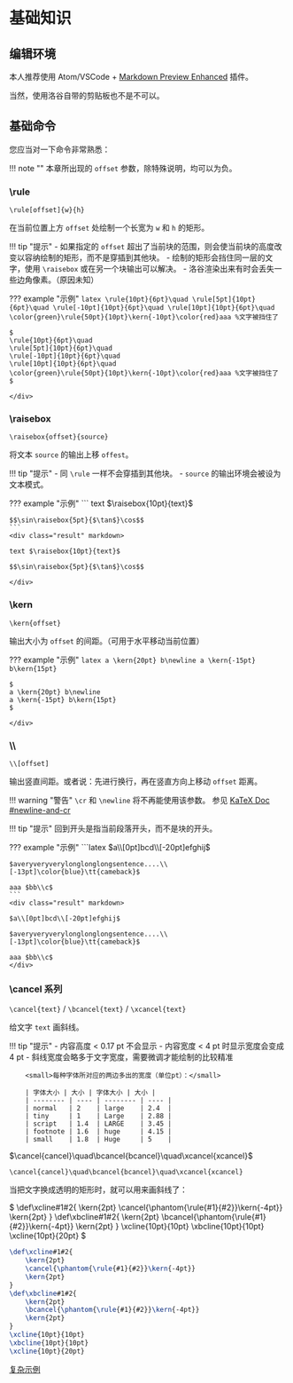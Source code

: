 # 基础知识

## 编辑环境

  本人推荐使用 Atom/VSCode + [Markdown Preview Enhanced](https://shd101wyy.github.io/markdown-preview-enhanced/#/zh-cn/) 插件。

  当然，使用洛谷自带的剪贴板也不是不可以。

## 基础命令

您应当对一下命令非常熟悉：

!!! note ""
    本章所出现的 `offset` 参数，除特殊说明，均可以为负。

### \rule

`\rule[offset]{w}{h}`

在当前位置上方 `offset` 处绘制一个长宽为 `w` 和 `h` 的矩形。

!!! tip "提示"
    - 如果指定的 `offset` 超出了当前块的范围，则会使当前块的高度改变以容纳绘制的矩形，而不是穿插到其他块。
    - 绘制的矩形会挡住同一层的文字，使用 `\raisebox` 或在另一个块输出可以解决。
    - 洛谷渲染出来有时会丢失一些边角像素。（原因未知）

??? example "示例"
    ```latex
    \rule{10pt}{6pt}\quad
    \rule[5pt]{10pt}{6pt}\quad
    \rule[-10pt]{10pt}{6pt}\quad
    \rule[10pt]{10pt}{6pt}\quad
    \color{green}\rule{50pt}{10pt}\kern{-10pt}\color{red}aaa %文字被挡住了
    ```
    <div class="result" markdown>

    $
    \rule{10pt}{6pt}\quad
    \rule[5pt]{10pt}{6pt}\quad
    \rule[-10pt]{10pt}{6pt}\quad
    \rule[10pt]{10pt}{6pt}\quad
    \color{green}\rule{50pt}{10pt}\kern{-10pt}\color{red}aaa %文字被挡住了
    $

    </div>
  
### \raisebox

`\raisebox{offset}{source}` 

将文本 `source` 的输出上移 `offest`。

!!! tip "提示"
    - 同 `\rule` 一样不会穿插到其他块。
    - `source` 的输出环境会被设为文本模式。

??? example "示例"
    ```
    text $\raisebox{10pt}{text}$

    $$\sin\raisebox{5pt}{$\tan$}\cos$$
    ```
    <div class="result" markdown>

    text $\raisebox{10pt}{text}$

    $$\sin\raisebox{5pt}{$\tan$}\cos$$

    </div>
  
### \kern

`\kern{offset}`

输出大小为 `offset` 的间距。（可用于水平移动当前位置）

??? example "示例"
    ```latex
    a \kern{20pt} b\newline
    a \kern{-15pt} b\kern{15pt}
    ```
    <div class="result" markdown>

    $
    a \kern{20pt} b\newline
    a \kern{-15pt} b\kern{15pt}
    $

    </div>

### \\\\

`\\[offset]`

输出竖直间距。或者说：先进行换行，再在竖直方向上移动 `offset` 距离。

!!! warning "警告"
    `\cr` 和 `\newline` 将不再能使用该参数。
    参见 [KaTeX Doc #newline-and-cr](https://katex.org/docs/migration.html#newline-and-cr)

!!! tip "提示"
    回到开头是指当前段落开头，而不是块的开头。

??? example "示例"
    ```latex
    $a\\[0pt]bcd\\[-20pt]efghij$

    $averyveryverylonglonglongsentence....\\[-13pt]\color{blue}\tt{cameback}$

    aaa $bb\\c$
    ```
    <div class="result" markdown>

    $a\\[0pt]bcd\\[-20pt]efghij$

    $averyveryverylonglonglongsentence....\\[-13pt]\color{blue}\tt{cameback}$

    aaa $bb\\c$
    </div>

### \cancel 系列

`\cancel{text}` / `\bcancel{text}` / `\xcancel{text}`

给文字 `text` 画斜线。

!!! tip "提示"
    - 内容高度 < 0.17 pt 不会显示
    - 内容宽度 < 4 pt 时显示宽度会变成 4 pt
    - 斜线宽度会略多于文字宽度，需要微调才能绘制的比较精准

        <small>每种字体所对应的两边多出的宽度（单位pt）：</small>

        | 字体大小 | 大小 | 字体大小 | 大小 |
        | -------- | ---- | -------- | ---- |
        | normal   | 2    | large    | 2.4  |
        | tiny     | 1    | Large    | 2.88 |
        | script   | 1.4  | LARGE    | 3.45 |
        | footnote | 1.6  | huge     | 4.15 |
        | small    | 1.8  | Huge     | 5    |

$\cancel{cancel}\quad\bcancel{bcancel}\quad\xcancel{xcancel}$

`\cancel{cancel}\quad\bcancel{bcancel}\quad\xcancel{xcancel}`

当把文字换成透明的矩形时，就可以用来画斜线了：

$
\def\xcline#1#2{
    \kern{2pt}
    \cancel{\phantom{\rule{#1}{#2}}\kern{-4pt}}
    \kern{2pt}
}
\def\xbcline#1#2{
    \kern{2pt}
    \bcancel{\phantom{\rule{#1}{#2}}\kern{-4pt}}
    \kern{2pt}
}
\xcline{10pt}{10pt}
\xbcline{10pt}{10pt}
\xcline{10pt}{20pt}
$
    
```latex
\def\xcline#1#2{
    \kern{2pt}
    \cancel{\phantom{\rule{#1}{#2}}\kern{-4pt}}
    \kern{2pt}
}
\def\xbcline#1#2{
    \kern{2pt}
    \bcancel{\phantom{\rule{#1}{#2}}\kern{-4pt}}
    \kern{2pt}
}
\xcline{10pt}{10pt}
\xbcline{10pt}{10pt}
\xcline{10pt}{20pt}
```
    
[复杂示例](../../appendix/other_examples/#_3)